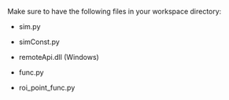 
Make sure to have the following files in your workspace directory:

- sim.py
- simConst.py
- remoteApi.dll (Windows)

- func.py
- roi_point_func.py
